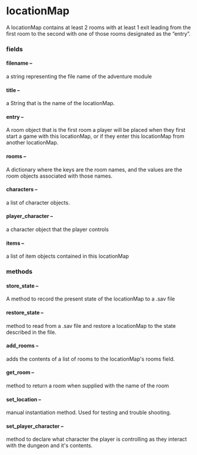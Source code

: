 # locationMap

A locationMap contains at least 2 rooms with at least 1 exit leading from the first room to the second with one of those rooms designated as the “entry”.

### fields

#### filename –

a string representing the file name of the adventure module

#### title –

a String that is the name of the locationMap.

#### entry –

A room object that is the first room a player will be placed
when they first start a game with this locationMap, or if they enter this locationMap from another locationMap.

#### rooms –

A dictionary where the keys are the room names, and the
values are the room objects associated with those names.

#### characters –

a list of character objects.

#### player_character –

a character object that the player controls

#### items –

a list of item objects contained in this locationMap

### methods

#### store_state –

A method to record the present state of the locationMap to a
.sav file

#### restore_state –

method to read from a .sav file and restore a locationMap to the state described in the file.

#### add_rooms –

adds the contents of a list of rooms to the locationMap's rooms
field.

#### get_room –

method to return a room when supplied with the name of the
room

#### set_location –

manual instantiation method. Used for testing and trouble shooting.

#### set_player_character –

method to declare what character the player is controlling as they interact with the dungeon and it's contents.
